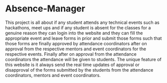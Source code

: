 # Absence-Manager
This project is all about if any student attends any technical events such as hackathons, meet ups and if any student is absent for the classes for a genuine reason they can login into the website and they can fill the appropriate event and leave forms in prior and submit those forms such that those forms are finally approved by attendance coordinators after on approval from the respective mentors and event coordinators for the respective events. Finally after on approval from the attendance coordinators the attendance will be given to students. 
The unique feature of this website is it always send the real time updates of approval or disapproval of the forms submitted by the students from the attendance coordinators, mentors and event coordinators.
